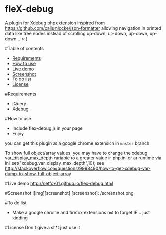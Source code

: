 # fleX-debug
A plugin for Xdebug php extension inspired from https://github.com/callumlocke/json-formatter allowing navigation in printed data like tree nodes instead of scrolling up-down, up-down, up-down, up-down... >:( 

#Table of contents

- [Requirements](#requirements)
- [How to use](#how-to-use)
- [Live demo](#demo)
- [Screenshot ](#screenshot)
- [To do list](#to-do-list)
- [License](#license)


#<a name="requirements"></a>Requirements
- jQuery
- Xdebug

#<a name="how-to-use"></a>How to use
- Include flex-debug.js in your page 
- Enjoy

you can get this plugin as a google chrome extension in `master` branch:

To show full object/array values, you may have to change the xdebug var_display_max_depth variable to a greater value in php.ini or at runtime via ini_set("xdebug.var_display_max_depth",10);
see http://stackoverflow.com/questions/9998490/how-to-get-xdebug-var-dump-to-show-full-object-array

#<a name="demo"></a>Live demo
http://netfox01.github.io/flex-debug.html 

#<a name="screenshot"></a>Screenshot
![img][screenshot]
[screenshot]: /screenshot.png

#<a name="to-do-list"></a>To do list
- Make a google chrome and firefox extensions not to forget IE .. just kidding 

#<a name="license"></a>License
Don't give a sh*t just use it 
